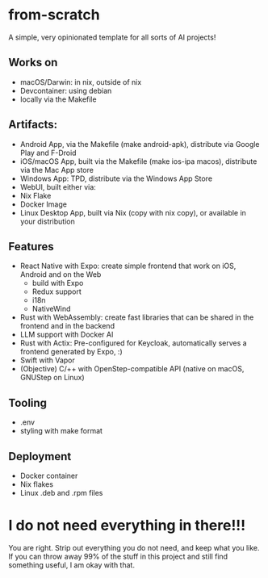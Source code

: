 # from-scratch
A simple, very opinionated template for all sorts of AI projects!

## Works on
 - macOS/Darwin: in nix, outside of nix
 - Devcontainer: using debian
 - locally via the Makefile

## Artifacts:
 - Android App, via the Makefile (make android-apk), distribute via Google Play and F-Droid
 - iOS/macOS App, built via the Makefile (make ios-ipa macos), distribute via the Mac App store
 - Windows App: TPD, distribute via the Windows App Store
 - WebUI, built either via:
  - Nix Flake
  - Docker Image
 - Linux Desktop App, built via Nix (copy with nix copy), or available in your distribution

## Features
* React Native with Expo: create simple frontend that work on iOS, Android and on the Web
    * build with Expo
    * Redux support
    * i18n
    * NativeWind
* Rust with WebAssembly: create fast libraries that can be shared in the frontend and in the backend
* LLM support with Docker AI
* Rust with Actix: Pre-configured for Keycloak, automatically serves a frontend generated by Expo,  :)
* Swift with Vapor
* (Objective) C/++ with OpenStep-compatible API (native on macOS, GNUStep on Linux)

## Tooling
* .env
* styling with make format

## Deployment
* Docker container
* Nix flakes
* Linux .deb and .rpm files

# I do not need everything in there!!!
You are right. Strip out everything you do not need, and keep what you like. If you can throw away 99% of the stuff in this project and still find something useful, I am okay with that.

